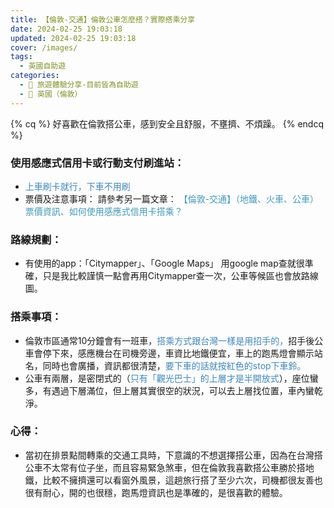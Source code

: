 ```yaml
---
title: 【倫敦-交通】倫敦公車怎麼搭？實際搭乘分享
date: 2024-02-25 19:03:18
updated: 2024-02-25 19:03:18
cover: /images/
tags:
  - 英國自助遊
categories: 
  - 🌴 旅遊體驗分享-目前皆為自助遊
  - 🥥 英國（倫敦） 
---
```

{% cq %} 好喜歡在倫敦搭公車，感到安全且舒服，不壅擠、不煩躁。 {% endcq %}

### 使用感應式信用卡或行動支付刷進站：
+ <font color=#4287B5>上車刷卡就行，下車不用刷</font>
+ 票價及注意事項：
請參考另一篇文章： <font color=#4599B6>【倫敦-交通】（地鐵、火車、公車）票價資訊、如何使用感應式信用卡搭乘？</font>
<!-- more -->

### 路線規劃：
+ 有使用的app：「Citymapper」、「Google Maps」
用google map查就很準確，只是我比較謹慎一點會再用Citymapper查一次，公車等候區也會放路線圖。

### 搭乘事項：
+ 倫敦市區通常10分鐘會有一班車，<font color=#4287B5>搭乘方式跟台灣一樣是用招手的，</font>招手後公車會停下來，感應機台在司機旁邊，車資比地鐵便宜，車上的跑馬燈會顯示站名，同時也會廣播，資訊都很清楚，<font color=#4287B5>要下車的話就按紅色的stop下車鈴。</font>
+ 公車有兩層，是密閉式的（<font color=#4287B5>只有「觀光巴士」的上層才是半開放式</font>），座位蠻多，有遇過下層滿位，但上層其實很空的狀況，可以去上層找位置，車內蠻乾淨。
### 心得：
+ 當初在排景點間轉乘的交通工具時，下意識的不想選擇搭公車，因為在台灣搭公車不太常有位子坐，而且容易緊急煞車，但在倫敦我喜歡搭公車勝於搭地鐵，比較不擁擠還可以看窗外風景，這趟旅行搭了至少六次，司機都很友善也很有耐心，開的也很穩，跑馬燈資訊也是準確的，是很喜歡的體驗。